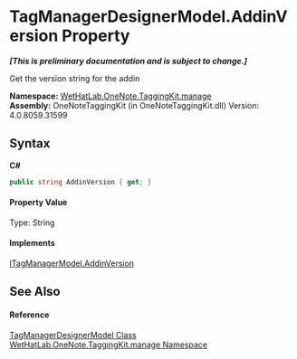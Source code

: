 # TagManagerDesignerModel.AddinVersion Property 
 _**\[This is preliminary documentation and is subject to change.\]**_

Get the version string for the addin

**Namespace:**&nbsp;<a href="6c09c3a7-2ecd-33d5-2ed0-acefd996500f">WetHatLab.OneNote.TaggingKit.manage</a><br />**Assembly:**&nbsp;OneNoteTaggingKit (in OneNoteTaggingKit.dll) Version: 4.0.8059.31599

## Syntax

**C#**<br />
``` C#
public string AddinVersion { get; }
```


#### Property Value
Type: String

#### Implements
<a href="126ae3e7-58b8-10a6-7dbe-587c5ecd1d06">ITagManagerModel.AddinVersion</a><br />

## See Also


#### Reference
<a href="832685a8-ae88-96ec-f024-ee5a974b0262">TagManagerDesignerModel Class</a><br /><a href="6c09c3a7-2ecd-33d5-2ed0-acefd996500f">WetHatLab.OneNote.TaggingKit.manage Namespace</a><br />